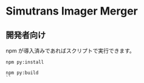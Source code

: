# Simutrans Imager Merger


## 開発者向け
npm が導入済みであればスクリプトで実行できます。

```
npm py:install

npm py:build
``